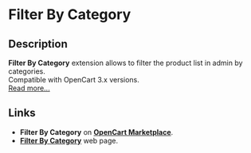 # Filter By Category

## Description
**Filter By Category** extension allows to filter the product list in admin by categories.  
Compatible with OpenCart 3.x versions.  
[Read more...](./module/README.md)

## Links
* **Filter By Category** on [**OpenCart Marketplace**](https://www.opencart.com/index.php?route=marketplace/extension/info&extension_id=34415).
* [**Filter By Category**](https://www.ocmod.space/filter-by-category) web page.
